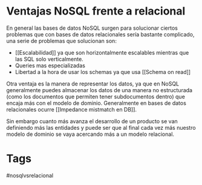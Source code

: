 # Ventajas NoSQL frente a relacional
En general las bases de datos NoSQL surgen para solucionar ciertos problemas que con bases de datos relacionales sería bastante complicado, una serie de problemas que solucionan son:
* [[Escalabilidad]] ya que son horizontalmente escalables mientras que las SQL solo verticalmente.
* Queries mas especializadas
* Libertad a la hora de usar los schemas ya que usa [[Schema on read]]

Otra ventaja es la manera de representar los datos, ya que en NoSQL generalmente puedes almacenar los datos de una manera no estructurada (como los documentos que permiten tener subdocumentos dentro) que encaja más con el modelo de dominio. Generalmente en bases de datos relacionales ocurre [[Impedance mistmatch en DB]].

Sin embargo cuanto más avanza el desarrollo de un producto se van definiendo más las entidades y puede ser que al final cada vez más nuestro modelo de dominio se vaya acercando más a un modelo relacional.

# Tags
#nosqlvsrelacional 